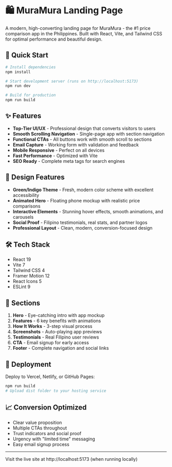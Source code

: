 # 🛍️ MuraMura Landing Page

A modern, high-converting landing page for MuraMura - the #1 price comparison app in the Philippines. Built with React, Vite, and Tailwind CSS for optimal performance and beautiful design.

## 🚀 Quick Start

```bash
# Install dependencies
npm install

# Start development server (runs on http://localhost:5173)
npm run dev

# Build for production
npm run build
```

## ✨ Features

- **Top-Tier UI/UX** - Professional design that converts visitors to users
- **Smooth Scrolling Navigation** - Single-page app with section navigation
- **Functional CTAs** - All buttons work with smooth scroll to sections
- **Email Capture** - Working form with validation and feedback
- **Mobile Responsive** - Perfect on all devices
- **Fast Performance** - Optimized with Vite
- **SEO Ready** - Complete meta tags for search engines

## 🎨 Design Features

- **Green/Indigo Theme** - Fresh, modern color scheme with excellent accessibility
- **Animated Hero** - Floating phone mockup with realistic price comparisons
- **Interactive Elements** - Stunning hover effects, smooth animations, and carousels
- **Social Proof** - Filipino testimonials, real stats, and partner logos
- **Professional Layout** - Clean, modern, conversion-focused design

## 🛠️ Tech Stack

- React 19
- Vite 7
- Tailwind CSS 4
- Framer Motion 12
- React Icons 5
- ESLint 9

## 📱 Sections

1. **Hero** - Eye-catching intro with app mockup
2. **Features** - 6 key benefits with animations
3. **How It Works** - 3-step visual process
4. **Screenshots** - Auto-playing app previews
5. **Testimonials** - Real Filipino user reviews
6. **CTA** - Email signup for early access
7. **Footer** - Complete navigation and social links

## 🚀 Deployment

Deploy to Vercel, Netlify, or GitHub Pages:

```bash
npm run build
# Upload dist folder to your hosting service
```

## 📈 Conversion Optimized

- Clear value proposition
- Multiple CTAs throughout
- Trust indicators and social proof
- Urgency with "limited time" messaging
- Easy email signup process

---

Visit the live site at http://localhost:5173 (when running locally)